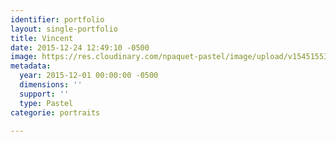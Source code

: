 ```yaml
---
identifier: portfolio
layout: single-portfolio
title: Vincent
date: 2015-12-24 12:49:10 -0500
image: https://res.cloudinary.com/npaquet-pastel/image/upload/v1545155362/DSC05454.jpg
metadata:
  year: 2015-12-01 00:00:00 -0500
  dimensions: ''
  support: ''
  type: Pastel
categorie: portraits

---
```

